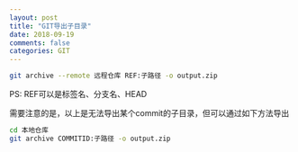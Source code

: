 ```yaml
---
layout: post
title: "GIT导出子目录"
date: 2018-09-19
comments: false
categories: GIT
---
```


```bash
git archive --remote 远程仓库 REF:子路径 -o output.zip
```
PS: REF可以是标签名、分支名、HEAD

需要注意的是，以上是无法导出某个commit的子目录，但可以通过如下方法导出

```bash
cd 本地仓库
git archive COMMITID:子路径 -o output.zip
```




